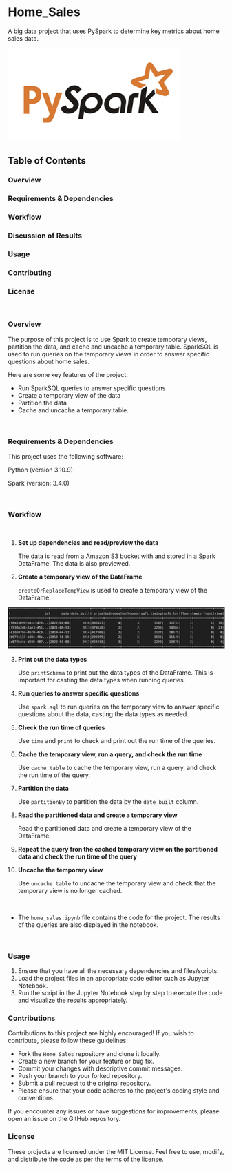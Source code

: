 # Home_Sales 
A big data project that uses PySpark to determine key metrics about home sales data.
<br>

<img src="pyspark.png" alt="pyspark logo" width="400"/>
<br>

## Table of Contents
### Overview
### Requirements & Dependencies
### Workflow
### Discussion of Results
### Usage
### Contributing
### License
<br>

### Overview 
The purpose of this project is to use Spark to create temporary views, partition the data, and cache and uncache a temporary table. SparkSQL is used to run queries on the temporary views in order to answer specific questions about home sales. 

Here are some key features of the project:
- Run SparkSQL queries to answer specific questions
- Create a temporary view of the data
- Partition the data
- Cache and uncache a temporary table.

<br>

### Requirements & Dependencies
This project uses the following software:    

Python (version 3.10.9)

Spark (version: 3.4.0)

<br>

### Workflow
<br>

1. **Set up dependencies and read/preview the data**

     The data is read from a Amazon S3 bucket with and stored in a Spark DataFrame. The data is also previewed.

2. **Create a temporary view of the DataFrame** 

    `createOrReplaceTempView` is used to create a temporary view of the DataFrame.

<img src="temp_view.png" alt="Temp View of DataFrame" width="800"/>

3. **Print out the data types** 

    Use `printSchema` to print out the data types of the DataFrame. This is important for casting the data types when running queries.

4. **Run queries to answer specific questions** 

    Use `spark.sql` to run queries on the temporary view to answer specific questions about the data, casting the data types as needed. 

5. **Check the run time of queries**

    Use `time` and `print` to check and print out the run time of the queries.

6. **Cache the temporary view, run a query, and check the run time**   

    Use `cache table` to cache the temporary view, run a query, and check the run time of the query.

7. **Partition the data**  

    Use `partitionBy` to partition the data by the `date_built` column.

8. **Read the partitioned data and create a temporary view**  

    Read the partitioned data and create a temporary view of the DataFrame.

9. **Repeat the query fron the cached temporary view on the partitioned data and check the run time of the query**  

7. **Uncache the temporary view**

    Use `uncache table` to uncache the temporary view and check that the temporary view is no longer cached.
<br>

- The `home_sales.ipynb` file contains the code for the project. The results of the queries are also displayed in the notebook.


<br>


### Usage
1. Ensure that you have all the necessary dependencies and files/scripts. 
2. Load the project files in an appropriate code editor such as Jupyter Notebook. 
3. Run the script in the Jupyter Notebook step by step
to execute the code and visualize the results appropriately.       

### Contributions
Contributions to this project are highly encouraged! If you wish to contribute, please follow these guidelines:

- Fork the `Home_Sales` repository and clone it locally.
- Create a new branch for your feature or bug fix.
- Commit your changes with descriptive commit messages.
- Push your branch to your forked repository.
- Submit a pull request to the original repository.
- Please ensure that your code adheres to the project's coding style and conventions.


If you encounter any issues or have suggestions for improvements, please open an issue on the GitHub repository.

### License
These projects are licensed under the MIT License. Feel free to use, modify, and distribute the code as per the terms of the license. 


